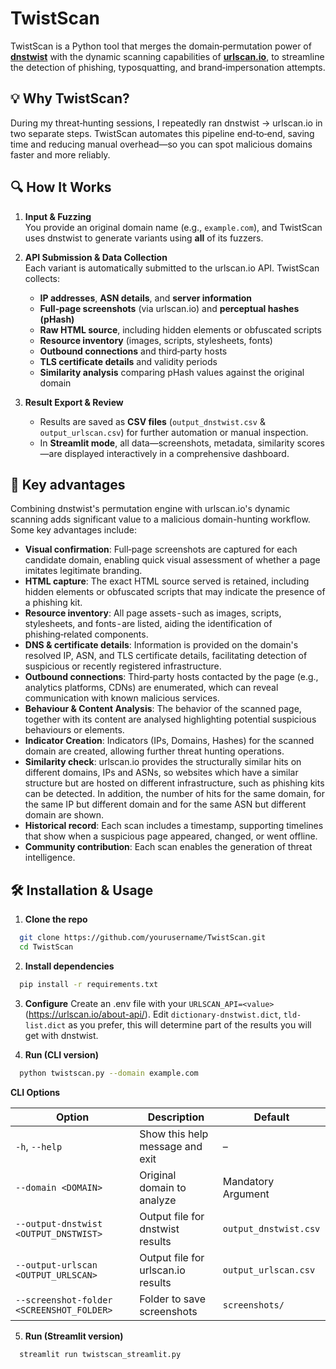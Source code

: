 # TwistScan

TwistScan is a Python tool that merges the domain‑permutation power of [**dnstwist**](https://github.com/elceef/dnstwist) with the dynamic scanning capabilities of [**urlscan.io**](https://urlscan.io/), to streamline the detection of phishing, typosquatting, and brand‑impersonation attempts.

## 💡 Why TwistScan?

During my threat‑hunting sessions, I repeatedly ran dnstwist → urlscan.io in two separate steps. TwistScan automates this pipeline end‑to‑end, saving time and reducing manual overhead—so you can spot malicious domains faster and more reliably.

## 🔍 How It Works

1. **Input & Fuzzing**  
   You provide an original domain name (e.g., `example.com`), and TwistScan uses dnstwist to generate variants using **all** of its fuzzers.

2. **API Submission & Data Collection**  
   Each variant is automatically submitted to the urlscan.io API. TwistScan collects:
   - **IP addresses**, **ASN details**, and **server information**  
   - **Full‑page screenshots** (via urlscan.io) and **perceptual hashes (pHash)**  
   - **Raw HTML source**, including hidden elements or obfuscated scripts  
   - **Resource inventory** (images, scripts, stylesheets, fonts)  
   - **Outbound connections** and third‑party hosts  
   - **TLS certificate details** and validity periods  
   - **Similarity analysis** comparing pHash values against the original domain

3. **Result Export & Review**  
   - Results are saved as **CSV files** (`output_dnstwist.csv` & `output_urlscan.csv`) for further automation or manual inspection.  
   - In **Streamlit mode**, all data—screenshots, metadata, similarity scores—are displayed interactively in a comprehensive dashboard.

## 🚀 Key advantages

Combining dnstwist's permutation engine with urlscan.io's dynamic scanning adds significant value to a malicious domain-hunting workflow. Some key advantages include:
- **Visual confirmation**: Full‑page screenshots are captured for each candidate domain, enabling quick visual assessment of whether a page imitates legitimate branding.
- **HTML capture**: The exact HTML source served is retained, including hidden elements or obfuscated scripts that may indicate the presence of a phishing kit.
- **Resource inventory**: All page assets - such as images, scripts, stylesheets, and fonts - are listed, aiding the identification of phishing‑related components.
- **DNS & certificate details**: Information is provided on the domain's resolved IP, ASN, and TLS certificate details, facilitating detection of suspicious or recently registered infrastructure.
- **Outbound connections**: Third‑party hosts contacted by the page (e.g., analytics platforms, CDNs) are enumerated, which can reveal communication with known malicious services.
- **Behaviour & Content Analysis**: The behavior of the scanned page, together with its content are analysed highlighting potential suspicious behaviours or elements.
- **Indicator Creation**: Indicators (IPs, Domains, Hashes) for the scanned domain are created, allowing further threat hunting operations.
- **Similarity check**: urlscan.io provides the structurally similar hits on different domains, IPs and ASNs, so websites which have a similar structure but are hosted on different infrastructure, such as phishing kits can be detected. In addition, the number of hits for the same domain, for the same IP but different domain and for the same ASN but different domain are shown.
- **Historical record**: Each scan includes a timestamp, supporting timelines that show when a suspicious page appeared, changed, or went offline.
- **Community contribution**: Each scan enables the generation of threat intelligence.

## 🛠️ Installation & Usage

1. **Clone the repo**  
  ```bash
    git clone https://github.com/yourusername/TwistScan.git
    cd TwistScan
  ```
2. **Install dependencies**
  ```bash
    pip install -r requirements.txt
  ```
3. **Configure**
  Create an .env file with your `URLSCAN_API=<value>` (https://urlscan.io/about-api/). Edit `dictionary-dnstwist.dict`, `tld-list.dict` as you prefer, this will determine part of the results you will get with dnstwist.

4. **Run (CLI version)**
  ```bash
    python twistscan.py --domain example.com
  ```
**CLI Options**

| Option                                           | Description                                          | Default                  |
|--------------------------------------------------|------------------------------------------------------|--------------------------|
| `-h`, `--help`                                   | Show this help message and exit                      | –                        |
| `--domain <DOMAIN>`                              | Original domain to analyze                           | Mandatory Argument                |
| `--output-dnstwist <OUTPUT_DNSTWIST>`            | Output file for dnstwist results                     | `output_dnstwist.csv`    |
| `--output-urlscan <OUTPUT_URLSCAN>`              | Output file for urlscan.io results                   | `output_urlscan.csv`     |
| `--screenshot-folder <SCREENSHOT_FOLDER>`        | Folder to save screenshots                           | `screenshots/`           |


5. **Run (Streamlit version)**
  ```bash
    streamlit run twistscan_streamlit.py
  ```
